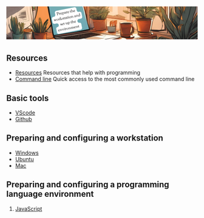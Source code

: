 # ![install - 2025](./Assets/images/home-heders.png)

## Resources

* [Resources](/Assets/things/Resources.md) Resources that help with programming
* [Command line](/Assets/things/most-used-command-line.md) Quick access to the most commonly used command line

## Basic tools

* [VScode](/Assets/things/vscode.md#table-of-contents)
* [Github](/Assets/things/github.md#table-of-contents)

## Preparing and configuring a workstation

* [Windows](./Windows)
* [Ubuntu](./Ubuntu)
* [Mac](./Mac)

## Preparing and configuring a programming language environment

1. [JavaScript](/Programming-Language-Environment/javascript/javascript-environment.md#table-of-contents)
